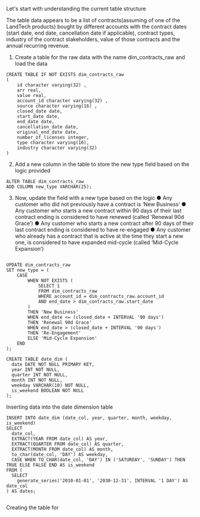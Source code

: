 Let's start with understanding the current table structure

The table data appears to be a list of contracts(assuming of one of the LandTech products) bought by different accounts with the contract dates (start date, end date, cancellation date if applicable), contract types, industry of the contract stakeholders, value of those contracts and the annual recurring revenue.




1. Create a table for the raw data with the name dim_contracts_raw and load the data
```
CREATE TABLE IF NOT EXISTS dim_contracts_raw
(
    id character varying(32) ,
    arr real,
    value real,
    account_id character varying(32) ,
    source character varying(16) ,
    closed_date date,
    start_date date,
    end_date date,
    cancellation_date date,
    original_end_date date,
    number_of_licenses integer,
    type character varying(16),
    industry character varying(32)
)

```

2. Add a new column in the table to store the new type field based on the logic provided

```	
ALTER TABLE dim_contracts_raw
ADD COLUMN new_type VARCHAR(25);
```

3. Now, update the field with a new type based on the logic 
● Any customer who did not previously have a contract is ‘New Business’
● Any customer who starts a new contract within 90 days of their last contract ending is
considered to have renewed (called ‘Renewal 90d Grace’)
● Any customer who starts a new contract after 90 days of their last contract ending is
considered to have re-engaged
● Any customer who already has a contract that is active at the time they start a new one,
is considered to have expanded mid-cycle (called ‘Mid-Cycle Expansion’)

```

UPDATE dim_contracts_raw
SET new_type = (
    CASE
        WHEN NOT EXISTS (
            SELECT 1
            FROM dim_contracts_raw
            WHERE account_id = dim_contracts_raw.account_id
            AND end_date > dim_contracts_raw.start_date
        )
        THEN 'New Business'
        WHEN end_date <= (closed_date + INTERVAL '90 days')
        THEN 'Renewal 90d Grace'
        WHEN end_date > (closed_date + INTERVAL '90 days')
        THEN 'Re-Engagement'
        ELSE 'Mid-Cycle Expansion'
    END
);

```



```
CREATE TABLE date_dim (
  date DATE NOT NULL PRIMARY KEY,
  year INT NOT NULL,
  quarter INT NOT NULL,
  month INT NOT NULL,
  weekday VARCHAR(10) NOT NULL,
  is_weekend BOOLEAN NOT NULL
);

```

Inserting data into the date dimension table

```
INSERT INTO date_dim (date_col, year, quarter, month, weekday, is_weekend)
SELECT
  date_col,
  EXTRACT(YEAR FROM date_col) AS year,
  EXTRACT(QUARTER FROM date_col) AS quarter,
  EXTRACT(MONTH FROM date_col) AS month,
  to_char(date_col, 'DAY') AS weekday,
  CASE WHEN TO_CHAR(date_col, 'DAY') IN ('SATURDAY', 'SUNDAY') THEN TRUE ELSE FALSE END AS is_weekend
FROM (
  SELECT
    generate_series('2010-01-01', '2030-12-31', INTERVAL '1 DAY') AS date_col
) AS dates;


```


Creating the table for 
